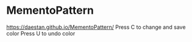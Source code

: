 # MementoPattern
 
https://daestan.github.io/MementoPattern/
Press C to change and save color
Press U to undo color

